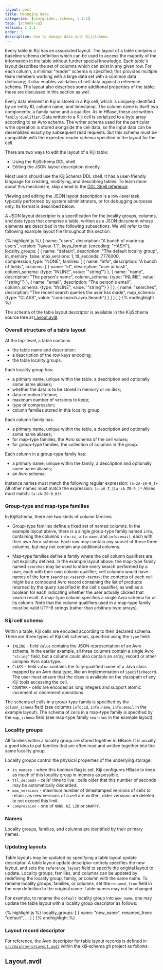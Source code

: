 ```yaml
---
layout: post
title: Managing Data
categories: [userguides, schema, 1.1.1]
tags: [schema-ug]
version: 1.1.1
order: 3
description: How to manage data with KijiSchema.
---
```


Every table in Kiji has an associated layout. The layout of a table contains a
baseline schema definition which can be used to access the majority of the
information in the table without further special knowledge.  Each table's layout
describes the set of columns which can exist in any given row.  For each column,
a minimal "reader" schema is specified; this provides multiple team members
working with a large data set with a common data dictionary; it also enables
validation of cell data against a reference schema.  The layout also describes
some additional properties of the table; these are discussed in this section as
well.

Every data element in Kiji is stored in a Kiji cell, which is uniquely
identified by an entity ID, column name, and timestamp.  The column name is itself
two components: a family name and a qualifier.  As in HBase, these are written
`family:qualifier`.  Data written to a Kiji cell is serialized to a byte array
according to an Avro schema.  The writer schema used for the particular write
operation is stored alongside the cell data, so the input data can be
deserialized exactly by subsequent read requests. But this schema must be
compatible with the expected reader schema specified in the layout for the cell.

There are two ways to edit the layout of a Kiji table:
* Using the KijiSchema DDL shell
* Editing the JSON layout description directly.

Most users should use the KijiSchema DDL shell. It has a user-friendly language
for creating, modifying, and describing tables. To learn more about this
mechanism, skip ahead to the [DDL Shell reference](../schema-shell-ddl-ref).

Viewing and editing the JSON layout description is a low-level task, typically
performed by system administrators, or for debugging purposes only. Its format
is described below.

A JSON layout descriptor is a specification for the locality groups,
columns, and data types that comprise a table, written as a JSON
document whose elements are described in the following subsections.  We will
refer to the following example layout file throughout this section:

{% highlight js %}
{
  name: "users",
  description: "A bunch of made-up users",
  version: "layout-1.1",
  keys_format: {encoding: "HASH"},
  locality_groups: [ {
    name: "default",
    description: "The default locality group",
    in_memory: false,
    max_versions: 1,
    ttl_seconds: 7776000,
    compression_type: "NONE",
    families: [ {
      name: "info",
      description: "A bunch of fields",
      columns: [ {
        name: "id",
        description: "user id hash",
        column_schema: {type: "INLINE", value: '"string"'}
      }, {
        name: "name",
        description: "The person's name",
        column_schema: {type: "INLINE", value: '"string"'}
      }, {
        name: "email",
        description: "The person's email",
        column_schema: {type: "INLINE", value: '"string"'}
      } ]
    }, {
      name: "searches",
      description: "The recent search queries the user has made",
      map_schema: {type: "CLASS", value: "com.search.avro.Search"}
    } ]
  } ]
}
{% endhighlight %}

The schema of the table layout descriptor is available in the KijiSchema source tree at
[Layout.avdl](#ref.table_layout_desc).

### Overall structure of a table layout

At the top-level, a table contains:

*  the table name and description;
*  a description of the row keys encoding;
*  the table locality groups.

Each locality group has:

*  a primary name, unique within the table, a description and optionally some name aliases;
*  whether the data is to be stored in memory or on disk;
*  data retention lifetime;
*  maximum number of versions to keep;
*  type of compression;
*  column families stored in this locality group.

Each column family has:

*  a primary name, unique within the table, a description and optionally some name aliases;
*  for map-type families, the Avro schema of the cell values;
*  for group-type families, the collection of columns in the group.

Each column in a group-type family has:

*  a primary name, unique within the family, a description and optionally some name aliases;
*  an Avro schema.

Instance names must match the following regular expression: `[a-zA-z0-9_]+`
All other names must match the expression: `[a-zA-Z_][a-zA-Z0-9_]*`
Alises must match: `[a-zA-Z0-9_0]+`

### Group-type and map-type families

In KijiSchema, there are two kinds of column families:

*  Group-type families define a fixed set of named columns.  In the example
   layout above, there is a single group-type family named `info`, containing
   the columns `info:id`, `info:name`, and `info:email`, each with their own
   Avro schema.  Each row may contain any subset of these three columns, but may
   not contain any additional columns.

*  Map-type families define a family where the cell column qualifiers are not
   explicitly defined.  In the example layout above, the map-type family named
   `searches` may be used to store every search performed by a user, each with
   their own column qualifier; cell columns would have names of the form
   `searches:<search-terms>`; the contents of each cell might be a compound Avro
   record containing the list of products returned by the query specified in the
   cell's qualifier, as well as a boolean for each indicating whether the user
   actually clicked that search result.  A map-type column specifies a single Avro
   schema for all its column.  Note that the column qualifiers used in a map-type
   family must be valid UTF-8 strings (rather than arbitrary byte arrays).

### Kiji cell schema

Within a table, Kiji cells are encoded according to their declared schema.
There are three types of Kiji cell schemas, specified using the `type` field:

*  `INLINE` - field `value` contains the JSON representation of an Avro
   schema.  In the earlier example, all three columns contain a single Avro
   `"string"` field, but a column could also contain an array, record or other
   complex Avro data type.
*  `CLASS` - field `value` contains the fully-qualified name of a Java class
   mapped by an Avro data type, like an implementation of `SpecificRecord`.  The
   user must ensure that the class is available on the classpath of any Kiji
   tools accessing the cell.
*  `COUNTER` - cells are encoded as long integers and support atomic increment
   or decrement operations.

The schema of cells in a group-type family is specified by the `column_schema`
field (see columns `info:id`, `info:name`, `info:email` in the example layout).
The schema of cells in a map-type family is specified by the `map_schema` field
(see map-type family `searches` in the example layout).

### Locality groups

All families within a locality group are stored together in HBase.  It is
usually a good idea to put families that are often read and written together
into the same locality group.

Locality groups control the physical properties of the underlying storage:

*  `in_memory` - when this boolean flag is set, Kiji configures HBase to keep as
   much of this locality group in memory as possible.
*  `ttl_seconds` - cells' time to live : cells older that this number of seconds
   may be automatically discarded.
*  `max_versions` - maximum number of timestamped versions of cells to retain :
   as new versions of a cell are written, older versions are deleted to not
   exceed this limit.
*  `compression` - one of `NONE`, `GZ`, `LZO` or `SNAPPY`.

### Names

Locality groups, families, and columns are identified by their primary names.

### Updating layouts

Table layouts may be updated by specifying a table layout update descriptor. A table
layout update descriptor entirely specifies the new layout, and sets the `reference_layout` 
field to specify the original layout to update. Locality groups, families, and columns can be
updated by redefining the locality group, family, or column with the same name.
To rename locality groups, families, or columns, set the `renamed_from` field
in the new definition to the original name.  Table names may not be changed.

For example, to rename the `default` locality group into `new_name`, one may
update the table layout with a locality group descriptor as follows:

{% highlight js %}
locality_groups: [ {
  name: "new_name",
  renamed_from: "default",
  ...
} ]
{% endhighlight %}

### Layout record descriptor
<a name="ref.table_layout_desc" id="ref.table_layout_desc"> </a>

For reference, the Avro descriptor for table layout records is defined in
[`src/main/avro/Layout.avdl`](https://github.com/kijiproject/kiji-schema/blob/kiji-schema-root-1.1.1/kiji-schema/src/main/avro/Layout.avdl "Layout.avdl")
within the kiji-schema git project as follows:


<div id="accordion-container">
  <h2 class="accordion-header"> Layout.avdl </h2>
  <div class="accordion-content">
    <script
    src="http://gist-it.appspot.com/github/kijiproject/kiji-schema/raw/kiji-schema-root-1.1.1/kiji-schema/src/main/avro/Layout.avdl"> </script>
  </div>
</div>

<!--
*  TODO: This section requires additional work.
**  TODO: Advice on how to design your schema (maybe talk about "crazy columns" here).
**  TODO: Somewhere in here talk about schema evolution.
**  TODO: Remove the references to Avro serialization with a more generic Hadoop version
-->
